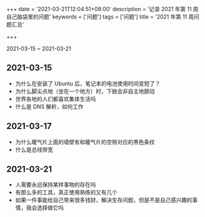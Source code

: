 +++
date = '2021-03-21T12:04:51+08:00'
description = '记录 2021 年第 11 周自己脑袋里的问题'
keywords = ['问题']
tags = ['问题']
title = '2021 年第 11 周问题汇总'

+++

2021-03-15 ~ 2021-03-21

## 2021-03-15

- 为什么在安装了 Ubuntu 后，笔记本的电池使用时间变短了？
- 为什么脚尖点地（坐在一个地方）时，下肢会非自主地颤动
- 世界各地的人们都喜欢集体生活吗
- 什么是 DNS 解析，如何工作

## 2021-03-17

- 为什么暖气片上面的墙壁有和暖气片的空隙对应的黑色条纹
- 什么是总线带宽

## 2021-03-21

- 人需要永远保持某样事物的存在吗
- 有那么多的工具，真正使用熟练的又有几个
- 如果一件事能给自己带来很多钱财，解决生存问题，但是不是自己感兴趣的事情，我会选择做它吗
